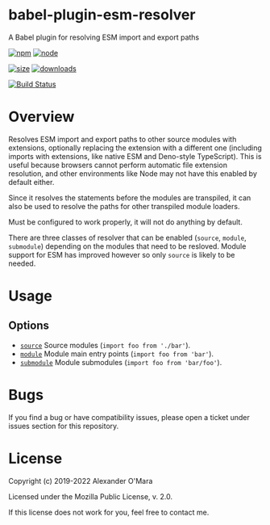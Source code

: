 # babel-plugin-esm-resolver

A Babel plugin for resolving ESM import and export paths

[![npm](https://img.shields.io/npm/v/babel-plugin-esm-resolver.svg)](https://npmjs.com/package/babel-plugin-esm-resolver)
[![node](https://img.shields.io/node/v/babel-plugin-esm-resolver.svg)](https://nodejs.org)

[![size](https://packagephobia.now.sh/badge?p=babel-plugin-esm-resolver)](https://packagephobia.now.sh/result?p=babel-plugin-esm-resolver)
[![downloads](https://img.shields.io/npm/dm/babel-plugin-esm-resolver.svg)](https://npmcharts.com/compare/babel-plugin-esm-resolver?minimal=true)

[![Build Status](https://github.com/AlexanderOMara/babel-plugin-esm-resolver/workflows/main/badge.svg?branch=master)](https://github.com/AlexanderOMara/babel-plugin-esm-resolver/actions?query=workflow%3Amain+branch%3Amaster)


# Overview

Resolves ESM import and export paths to other source modules with extensions, optionally replacing the extension with a different one (including imports with extensions, like native ESM and Deno-style TypeScript). This is useful because browsers cannot perform automatic file extension resolution, and other environments like Node may not have this enabled by default either.

Since it resolves the statements before the modules are transpiled, it can also be used to resolve the paths for other transpiled module loaders.

Must be configured to work properly, it will not do anything by default.

There are three classes of resolver that can be enabled (`source`, `module`, `submodule`) depending on the modules that need to be resloved. Module support for ESM has improved however so only `source` is likely to be needed.


# Usage

## Options

-   [`source`](options/source.md) Source modules (`import foo from './bar'`).
-   [`module`](options/module.md) Module main entry points (`import foo from 'bar'`).
-   [`submodule`](options/submodule.md) Module submodules (`import foo from 'bar/foo'`).


# Bugs

If you find a bug or have compatibility issues, please open a ticket under issues section for this repository.


# License

Copyright (c) 2019-2022 Alexander O'Mara

Licensed under the Mozilla Public License, v. 2.0.

If this license does not work for you, feel free to contact me.
